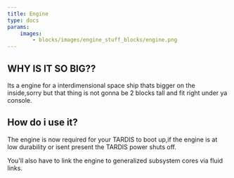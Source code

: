 ```yaml
---
title: Engine
type: docs
params:
    images:
        - blocks/images/engine_stuff_blocks/engine.png
---
```


## WHY IS IT SO BIG??

Its a engine for a interdimensional space ship thats bigger on the inside,sorry but that thing is not gonna be 2 blocks tall and fit right under ya console.

## How do i use it?

The engine is now required for your TARDIS to boot up,if the engine is at low durability or isent present the TARDIS power shuts off.

You'll also have to link the engine to generalized subsystem cores via fluid links.

